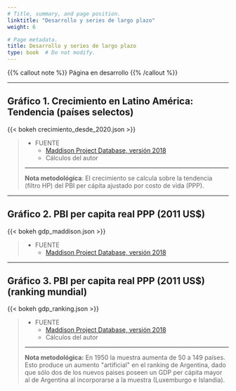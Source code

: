 ```yaml
---
# Title, summary, and page position.
linktitle: "Desarrollo y series de largo plazo"
weight: 6

# Page metadata.
title: Desarrollo y series de largo plazo
type: book  # Do not modify.
---
```


{{% callout note %}}
Página en desarrollo
{{% /callout %}}

---

## Gráfico 1. Crecimiento en Latino América: Tendencia (países selectos)

{{< bokeh crecimiento_desde_2020.json >}}

> * FUENTE
>   * [Maddison Project Database, versión 2018](https://www.rug.nl/ggdc/historicaldevelopment/maddison/releases/maddison-project-database-2018?lang=en)
>   * Cálculos del autor
> ---
> **Nota metodológica**: El crecimiento se calcula sobre la tendencia (filtro HP) del PBI per cápita ajustado por costo de vida (PPP).


---

## Gráfico 2. PBI per capita real PPP (2011 US$)

{{< bokeh gdp_maddison.json >}}

> * FUENTE
>   * [Maddison Project Database, versión 2018](https://www.rug.nl/ggdc/historicaldevelopment/maddison/releases/maddison-project-database-2018?lang=en)

---

## Gráfico 3. PBI per capita real PPP (2011 US$) (ranking mundial)

{{< bokeh gdp_ranking.json >}}

> * FUENTE
>   * [Maddison Project Database, versión 2018](https://www.rug.nl/ggdc/historicaldevelopment/maddison/releases/maddison-project-database-2018?lang=en)
>   * Cálculos del autor
> ---
> **Nota metodológica:** En 1950 la muestra aumenta de 50 a 149 países. Esto produce un aumento "artificial" en el ranking de Argentina, dado que sólo dos de los nuevos paises poseen un GDP per cápita mayor al de Argentina al incorporarse a la muestra (Luxemburgo e Islandia). 